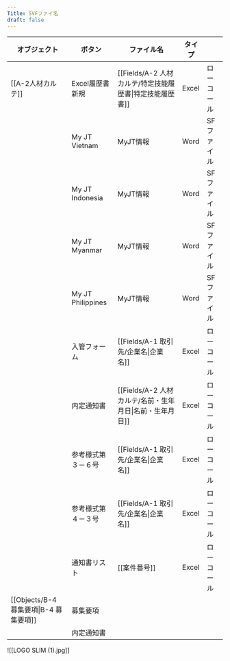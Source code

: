 ```yaml
---
Title: SVFファイ名
draft: false
---
```


| オブジェクト                         | ボタン               | ファイル名                                 | タイプ   |        |
| ------------------------------ | ----------------- | ------------------------------------- | ----- | ------ |
| [[A-2人材カルテ]]                   | Excel履歴書新規        | [[Fields/A-2 人材カルテ/特定技能履歴書\|特定技能履歴書]] | Excel | ローコール  |
|                                | My JT Vietnam     | MyJT情報                                | Word  | SFファイル |
|                                | My JT Indonesia   | MyJT情報                                | Word  | SFファイル |
|                                | My JT Myanmar     | MyJT情報                                | Word  | SFファイル |
|                                | My JT Philippines | MyJT情報                                | Word  | SFファイル |
|                                | 入管フォーム            | [[Fields/A-1 取引先/企業名\|企業名]]           | Excel | ローコール  |
|                                | 内定通知書             | [[Fields/A-2 人材カルテ/名前・生年月日\|名前・生年月日]] | Excel | ローコール  |
|                                | 参考様式第３－６号         | [[Fields/A-1 取引先/企業名\|企業名]]           | Excel | ローコール  |
|                                | 参考様式第４－３号         | [[Fields/A-1 取引先/企業名\|企業名]]           | Excel | ローコール  |
|                                | 通知書リスト            | [[案件番号]]                              | Excel | ローコール  |
| [[Objects/B-4 募集要項\|B-4 募集要項]] | 募集要項              |                                       |       |        |
|                                | 内定通知書             |                                       |       |        |
![[LOGO SLIM (1).jpg]]